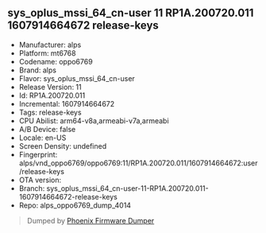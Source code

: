 ## sys_oplus_mssi_64_cn-user 11 RP1A.200720.011 1607914664672 release-keys
- Manufacturer: alps
- Platform: mt6768
- Codename: oppo6769
- Brand: alps
- Flavor: sys_oplus_mssi_64_cn-user
- Release Version: 11
- Id: RP1A.200720.011
- Incremental: 1607914664672
- Tags: release-keys
- CPU Abilist: arm64-v8a,armeabi-v7a,armeabi
- A/B Device: false
- Locale: en-US
- Screen Density: undefined
- Fingerprint: alps/vnd_oppo6769/oppo6769:11/RP1A.200720.011/1607914664672:user/release-keys
- OTA version: 
- Branch: sys_oplus_mssi_64_cn-user-11-RP1A.200720.011-1607914664672-release-keys
- Repo: alps_oppo6769_dump_4014


>Dumped by [Phoenix Firmware Dumper](https://github.com/DroidDumps/phoenix_firmware_dumper)
